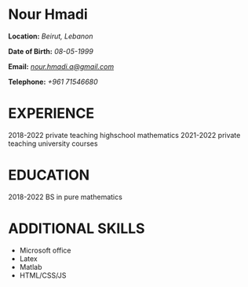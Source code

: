 # Nour Hmadi
<!-- ![image.](/img.jpg) -->

**Location:** *Beirut, Lebanon*

**Date of Birth:** *08-05-1999*

**Email:** *nour.hmadi.a@gmail.com*

**Telephone:** *+961 71546680*

# EXPERIENCE 

2018-2022 private teaching highschool mathematics
2021-2022 private teaching university courses 


# EDUCATION

2018-2022
BS in pure mathematics


# ADDITIONAL SKILLS

* Microsoft office
* Latex
* Matlab
* HTML/CSS/JS





